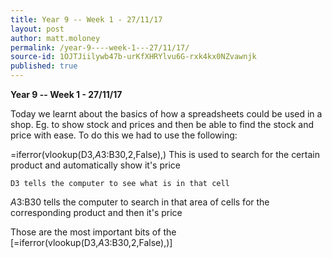 ```yaml
---
title: Year 9 -- Week 1 - 27/11/17
layout: post
author: matt.moloney
permalink: /year-9----week-1---27/11/17/
source-id: 1OJTJiilywb47b-urKfXHRYlvu6G-rxk4kx0NZvawnjk
published: true
---
```

**Year 9 -- Week 1 - 27/11/17**

Today we learnt about the basics of how a spreadsheets could be used in a shop. Eg. to show stock and prices and then be able to find the stock and price with ease. To do this we had to use the following:

=iferror(vlookup(D3,$A3:$B30,2,False),) This is used to search for the certain product and automatically show it's price

	D3 tells the computer to see what is in that cell

$A3:$B30 tells the computer to search in that area of cells for the corresponding product and then it's price

Those are the most important bits of the [=iferror(vlookup(D3,$A3:$B30,2,False),)]

